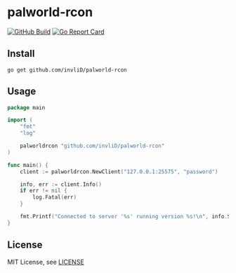 # palworld-rcon
[![GitHub Build](https://github.com/invliD/palworld-rcon/workflows/Build/badge.svg)](https://github.com/invliD/palworld-rcon/actions)
[![Go Report Card](https://goreportcard.com/badge/github.com/invliD/palworld-rcon)](https://goreportcard.com/report/github.com/invliD/palworld-rcon)

## Install
```shell
go get github.com/invliD/palworld-rcon
```

## Usage
```go
package main

import (
	"fmt"
	"log"

	palworldrcon "github.com/invliD/palworld-rcon"
)

func main() {
	client := palworldrcon.NewClient("127.0.0.1:25575", "password")

	info, err := client.Info()
	if err != nil {
		log.Fatal(err)
	}

	fmt.Printf("Connected to server '%s' running version %s!\n", info.ServerName, info.Version)
}
```

## License
MIT License, see [LICENSE](LICENSE)
